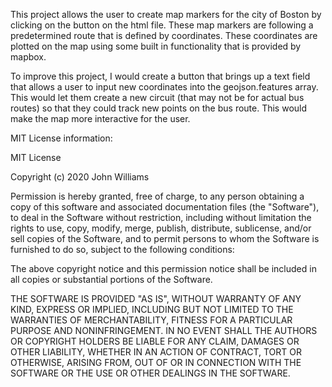This project allows the user to create map markers for the city of Boston by clicking on the button on the html file. These map markers are following a predetermined route that is defined by coordinates. These coordinates are plotted on the map using some built in functionality that is provided by mapbox.

To improve this project, I would create a button that brings up a text field that allows a user to input new coordinates into the geojson.features array. This would let them create a new circuit (that may not be for actual bus routes) so that they could track new points on the bus route. This would make the map more interactive for the user. 


MIT License information:


MIT License

Copyright (c) 2020 John Williams

Permission is hereby granted, free of charge, to any person obtaining a copy
of this software and associated documentation files (the "Software"), to deal
in the Software without restriction, including without limitation the rights
to use, copy, modify, merge, publish, distribute, sublicense, and/or sell
copies of the Software, and to permit persons to whom the Software is
furnished to do so, subject to the following conditions:

The above copyright notice and this permission notice shall be included in all
copies or substantial portions of the Software.

THE SOFTWARE IS PROVIDED "AS IS", WITHOUT WARRANTY OF ANY KIND, EXPRESS OR
IMPLIED, INCLUDING BUT NOT LIMITED TO THE WARRANTIES OF MERCHANTABILITY,
FITNESS FOR A PARTICULAR PURPOSE AND NONINFRINGEMENT. IN NO EVENT SHALL THE
AUTHORS OR COPYRIGHT HOLDERS BE LIABLE FOR ANY CLAIM, DAMAGES OR OTHER
LIABILITY, WHETHER IN AN ACTION OF CONTRACT, TORT OR OTHERWISE, ARISING FROM,
OUT OF OR IN CONNECTION WITH THE SOFTWARE OR THE USE OR OTHER DEALINGS IN THE
SOFTWARE.
